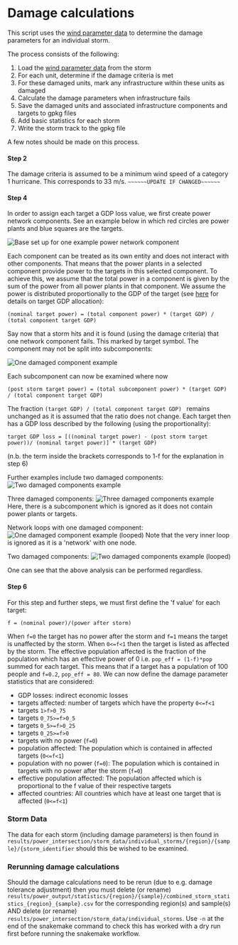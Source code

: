 # Damage calculations

This script uses the [wind parameter data](power_intersect_windextracter.md) to determine the damage parameters
for an individual storm.

The process consists of the following:
1. Load the [wind parameter data](power_intersect_windextracter.md) from the storm
2. For each unit, determine if the damage criteria is met
3. For these damaged units, mark any infrastructure within these units as damaged
4. Calculate the damage parameters when infrastructure fails
5. Save the damaged units and associated infrastructure components and targets to gpkg files 
6. Add basic statistics for each storm 
7. Write the storm track to the gpkg file

A few notes should be made on this process.

#### Step 2
The damage criteria is assumed to be a minimum wind speed of a category 1 hurricane. This corresponds to
33 m/s.
`~~~~~~UPDATE IF CHANGED~~~~~~`


#### Step 4
In order to assign each target a GDP loss value, we first create power network components. See an example below in which
red circles are power plants and blue squares are the targets.

![Base set up for one example power network component](../power_img/base.png)


Each component can be treated as its own
entity and does not interact with other components. That means that the power plants in a selected component provide power to the
targets in this selected component. To achieve this, we assume that the total power in a component is given by the sum of the
power from all power plants in that component. We assume the power is distributed proportionally to the GDP of the target
(see [here](../process/power_process_targets.md) for details on target GDP allocation):

```shell
(nominal target power) = (total component power) * (target GDP) / (total component target GDP) 
```

Say now that a storm hits and it is found (using the damage criteria) that one network component fails. This marked by
target symbol. The component may not be split into subcomponents:

![One damaged component example](../power_img/noloop1.png)

Each subcomponent can now be examined where now

```shell
(post storm target power) = (total subcomponent power) * (target GDP) / (total component target GDP) 
```
The fraction `(target GDP) / (total component target GDP) ` remains unchanged as it is assumed that the ratio does
not change. Each target then has a GDP loss described by the following (using the proportionality):

````shell
target GDP loss = [((nominal target power) - (post storm target power))/ (nominal target power)] * (target GDP)
````

(n.b. the term inside the brackets corresponds to 1-f for the explanation in step 6)

Further examples include two damaged components:
![Two damaged components example](../power_img/noloop2.png)

Three damaged components:
![Three damaged components example](../power_img/noloop3.png)
Here, there is a subcomponent which is ignored as it does not contain power plants or targets.

Network loops with one damaged component:
![One damaged component example (looped)](../power_img/loop1.png)
Note that the very inner loop is ignored as it is a 'network' with one node.

Two damaged components:
![Two damaged components example (looped)](../power_img/loop2.png)

One can see that the above analysis can be performed regardless.


#### Step 6
For this step and further steps, we must first define the 'f value' for each target:
```text
f = (nominal power)/(power after storm)
```

When `f=0` the target has no power after the storm and `f=1` means the target is unaffected by the storm. 
When `0<=f<1` then the target is listed as affected by the storm. The effective population affected is the fraction of
the population which has an effective power of 0 i.e. `pop_eff = (1-f)*pop` summed for each target. This means that if
a target has a population of 100 people and `f=0.2`, `pop_eff = 80`. We can now define the damage parameter statistics that are considered:
- GDP losses: indirect economic losses
- targets affected: number of targets which have the property `0<=f<1`
- targets `1>f>0_75`
- targets `0_75>=f>0_5`
- targets `0_5>=f>0_25`
- targets `0_25>=f>0`
- targets with no power (`f=0`)
- population affected: The population which is contained in affected targets (`0<=f<1`)
- population with no power (`f=0`): The population which is contained in targets with no power after the storm (`f=0`)
- effective population affected: The population affected which is proportional to the f value of their respective targets
- affected countries: All countries which have at least one target that is affected (`0<=f<1`)

### Storm Data
The data for each storm (including damage parameters) is then found in `results/power_intersection/storm_data/individual_storms/{region}/{sample}/{storm_identifier` should this be wished to be examined.


### Rerunning damage calculations
Should the damage calculations need to be rerun (due to e.g. damage tolerance adjustment) then you must delete (or rename) `results/power_output/statistics/{region}/{sample}/combined_storm_statistics_{region}_{sample}.csv` for the corresponding region(s) and sample(s)
AND delete (or rename) `results/power_intersection/storm_data/individual_storms`. Use `-n` at the end of the snakemake command to check this has worked with a dry run first before running the snakemake workflow.

